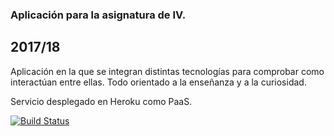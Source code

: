 ### Aplicación para la asignatura de IV.
## 2017/18

Aplicación en la que se integran distintas tecnologías para comprobar como interactúan entre ellas.
Todo orientado a la enseñanza y a la curiosidad.

Servicio desplegado en Heroku como PaaS.

[![Build Status](https://travis-ci.org/JaoChaos/AndroidExamplesIV.svg?branch=master)](https://travis-ci.org/JaoChaos/AndroidExamplesIV)

